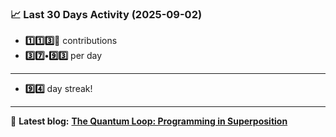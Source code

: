 <!--START_STATS-->
### 📈 Last 30 Days Activity (2025-09-02)  
- **1️⃣1️⃣3️⃣🎱** contributions  
- **3️⃣7️⃣•9️⃣3️⃣** per day
---
- **9️⃣4️⃣** day streak!
---
📝 **Latest blog:** [**The Quantum Loop: Programming in Superposition**](https://andriak.com/blog/quantum-loop)
<!--END_STATS-->
